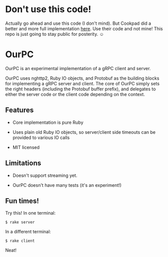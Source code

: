 # Don't use this code!

Actually go ahead and use this code (I don't mind). But Cookpad did a better and more full implementation [here](https://github.com/cookpad/grpc_kit).  Use their code and not mine!  This repo is just going to stay public for posterity. ☺️

# OurPC

OurPC is an experimental implementation of a gRPC client and server.

OurPC uses nghttp2, Ruby IO objects, and Protobuf as the building blocks for implementing a gRPC server and client.  The core of OurPC simply sets the right headers (including the Protobuf buffer prefix), and delegates to either the server code or the client code depending on the context.

## Features

* Core implementation is pure Ruby

* Uses plain old Ruby IO objects, so server/client side timeouts can be provided to various IO calls

* MIT licensed

## Limitations

* Doesn't support streaming yet.

* OurPC doesn't have many tests (it's an experiment!)

## Fun times!

Try this!  In one terminal:

```
$ rake server
```

In a different terminal:

```
$ rake client
```

Neat!
